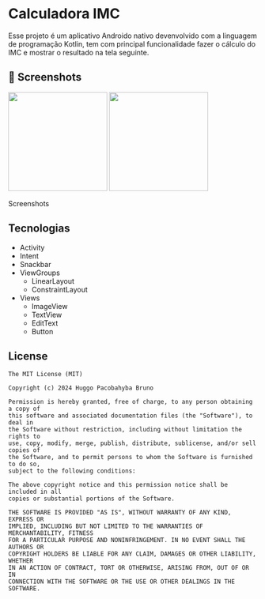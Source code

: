 # Calculadora IMC
Esse projeto é um aplicativo Androido nativo devenvolvido com a linguagem de programação Kotlin, tem com principal funcionalidade fazer o cálculo do IMC e mostrar o resultado na tela seguinte.

## :camera_flash: Screenshots
<!-- You can add more screenshots here if you like -->
<img src="https://github.com/HuggoPacobahyba/Calculadora-IMC/assets/134454430/6af7576e-406f-444e-9467-5629b9a69af2" width=200/>
<img src="https://github.com/HuggoPacobahyba/Calculadora-IMC/assets/134454430/72f39c8c-0d5c-40ff-904b-a4860abc6c7a" width=200/>


Screenshots


## Tecnologias
- Activity
- Intent
- Snackbar
- ViewGroups
  - LinearLayout
  - ConstraintLayout
- Views
  - ImageView
  - TextView
  - EditText
  - Button
  


## License
```
The MIT License (MIT)

Copyright (c) 2024 Huggo Pacobahyba Bruno

Permission is hereby granted, free of charge, to any person obtaining a copy of
this software and associated documentation files (the "Software"), to deal in
the Software without restriction, including without limitation the rights to
use, copy, modify, merge, publish, distribute, sublicense, and/or sell copies of
the Software, and to permit persons to whom the Software is furnished to do so,
subject to the following conditions:

The above copyright notice and this permission notice shall be included in all
copies or substantial portions of the Software.

THE SOFTWARE IS PROVIDED "AS IS", WITHOUT WARRANTY OF ANY KIND, EXPRESS OR
IMPLIED, INCLUDING BUT NOT LIMITED TO THE WARRANTIES OF MERCHANTABILITY, FITNESS
FOR A PARTICULAR PURPOSE AND NONINFRINGEMENT. IN NO EVENT SHALL THE AUTHORS OR
COPYRIGHT HOLDERS BE LIABLE FOR ANY CLAIM, DAMAGES OR OTHER LIABILITY, WHETHER
IN AN ACTION OF CONTRACT, TORT OR OTHERWISE, ARISING FROM, OUT OF OR IN
CONNECTION WITH THE SOFTWARE OR THE USE OR OTHER DEALINGS IN THE SOFTWARE.
```
